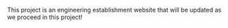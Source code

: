 This project is an engineering establishment website that will be updated as we proceed in this project!

